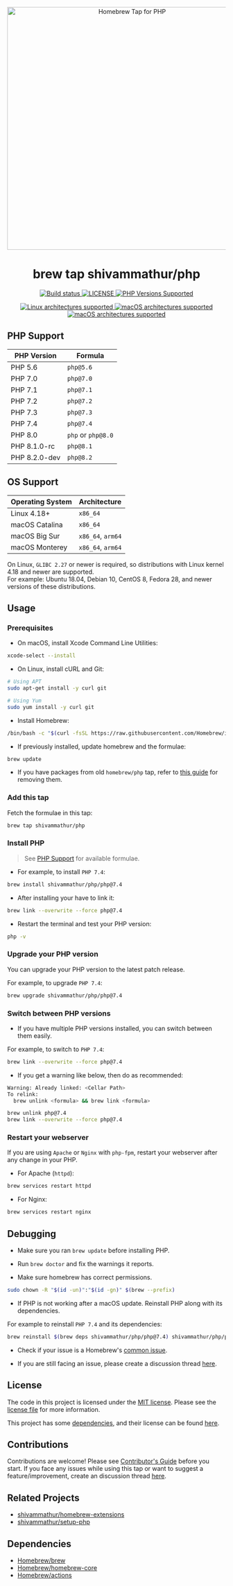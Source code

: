 <p align="center">
  <a href="https://github.com/shivammathur/homebrew-php" target="_blank">
    <img src="https://repository-images.githubusercontent.com/229187949/f140f880-4c25-11eb-8105-aefec9dc7c66" alt="Homebrew Tap for PHP" width="560">
  </a>
</p>

<h1 align="center">brew tap shivammathur/php</h1>

<p align="center">
  <a href="https://github.com/shivammathur/homebrew-php" title="Homebrew tap to install PHP">
    <img alt="Build status" src="https://github.com/shivammathur/homebrew-php/workflows/Update%20and%20Build%20Formulae/badge.svg">
  </a>
  <a href="https://github.com/shivammathur/homebrew-php/blob/master/LICENSE" title="license">
    <img alt="LICENSE" src="https://img.shields.io/badge/license-MIT-428f7e.svg?logo=open%20source%20initiative&logoColor=white&labelColor=555555">
  </a>
  <a href="https://github.com/shivammathur/homebrew-php/tree/master/Formula" title="Formulae for PHP versions">
    <img alt="PHP Versions Supported" src="https://img.shields.io/badge/php-5.6%20to%208.1-777bb3.svg?logo=php&logoColor=white&labelColor=555555">
  </a>
</p>
<p align="center">
  <a href="https://github.com/shivammathur/homebrew-php#os-support" title="Linux x86_64 supported">
    <img alt="Linux architectures supported" src="https://img.shields.io/badge/Linux-x86__64%20-f6ab01?logo=linux&logoColor=555555&labelColor=ffffff">
  </a>
  <a href="https://github.com/shivammathur/homebrew-php#os-support" title="Apple Intel x86_64 supported">
    <img alt="macOS architectures supported" src="https://img.shields.io/badge/macOS-Intel%20x86__64%20-007DC3?logo=apple&logoColor=555555&labelColor=ffffff">
  </a>  
  <a href="https://github.com/shivammathur/homebrew-php#os-support" title="Apple M1 arm64 supported">
    <img alt="macOS architectures supported" src="https://img.shields.io/badge/macOS-Apple%20arm64%20-c0476d?logo=apple&logoColor=555555&labelColor=ffffff">
  </a>
</p>

## PHP Support

|PHP Version|Formula|
|--- |--- |
PHP 5.6|`php@5.6`|
PHP 7.0|`php@7.0`|
PHP 7.1|`php@7.1`|
PHP 7.2|`php@7.2`|
PHP 7.3|`php@7.3`|
PHP 7.4|`php@7.4`|
PHP 8.0|`php` or `php@8.0`|
PHP 8.1.0-rc|`php@8.1`|
PHP 8.2.0-dev|`php@8.2`|

## OS Support

|Operating System|Architecture|
|--- |--- |
|Linux 4.18+|`x86_64`|
|macOS Catalina|`x86_64`|
|macOS Big Sur|`x86_64`, `arm64`|
|macOS Monterey|`x86_64`, `arm64`|

On Linux, `GLIBC 2.27` or newer is required, so distributions with Linux kernel 4.18 and newer are supported.  
For example: Ubuntu 18.04, Debian 10, CentOS 8, Fedora 28, and newer versions of these distributions.

## Usage

### Prerequisites

- On macOS, install Xcode Command Line Utilities:

```zsh
xcode-select --install
```

- On Linux, install cURL and Git:

```bash
# Using APT
sudo apt-get install -y curl git

# Using Yum
sudo yum install -y curl git
```

- Install Homebrew:

```zsh
/bin/bash -c "$(curl -fsSL https://raw.githubusercontent.com/Homebrew/install/master/install.sh)"
```

- If previously installed, update homebrew and the formulae:

```zsh
brew update
```

- If you have packages from old `homebrew/php` tap, refer to [this guide](https://github.com/shivammathur/homebrew-php/wiki/Cleanup) for removing them.

### Add this tap

Fetch the formulae in this tap:

```zsh
brew tap shivammathur/php
```

### Install PHP

> See [PHP Support](#php-support) for available formulae.

- For example, to install `PHP 7.4`:

```zsh 
brew install shivammathur/php/php@7.4
```

- After installing your have to link it:

```zsh
brew link --overwrite --force php@7.4
```

- Restart the terminal and test your PHP version:

```zsh
php -v
```

### Upgrade your PHP version

You can upgrade your PHP version to the latest patch release.

For example, to upgrade `PHP 7.4`:

```zsh
brew upgrade shivammathur/php/php@7.4
```

### Switch between PHP versions

- If you have multiple PHP versions installed, you can switch between them easily.

For example, to switch to `PHP 7.4`:

```zsh
brew link --overwrite --force php@7.4
```

- If you get a warning like below, then do as recommended:

```zsh
Warning: Already linked: <Cellar Path>
To relink:
  brew unlink <formula> && brew link <formula>
```

```zsh
brew unlink php@7.4
brew link --overwrite --force php@7.4
```

### Restart your webserver

If you are using `Apache` or `Nginx` with `php-fpm`, restart your webserver after any change in your PHP.

- For Apache (`httpd`):

```zsh
brew services restart httpd
```
- For Nginx:

```zsh
brew services restart nginx
```

## Debugging

- Make sure you ran `brew update` before installing PHP.

- Run `brew doctor` and fix the warnings it reports.

- Make sure homebrew has correct permissions.

```zsh
sudo chown -R "$(id -un)":"$(id -gn)" $(brew --prefix)
```

- If PHP is not working after a macOS update. Reinstall PHP along with its dependencies.

For example to reinstall `PHP 7.4` and its dependencies:

```zsh
brew reinstall $(brew deps shivammathur/php/php@7.4) shivammathur/php/php@7.4
```

- Check if your issue is a Homebrew's [common issue](https://docs.brew.sh/Common-Issues).

- If you are still facing an issue, please create a discussion thread [here](https://github.com/shivammathur/homebrew-php/discussions).

## License

The code in this project is licensed under the [MIT license](http://choosealicense.com/licenses/mit/).
Please see the [license file](LICENSE) for more information.

This project has some [dependencies](#dependencies), and their license can be found [here](LICENSE_HOMEBREW).


## Contributions

Contributions are welcome!
Please see [Contributor's Guide](.github/CONTRIBUTING.md "shivammathur/homebrew-php contribution guide") before you start.
If you face any issues while using this tap or want to suggest a feature/improvement, create an discussion thread [here](https://github.com/shivammathur/homebrew-php/discussions "shivammathur/php discussions").


## Related Projects

- [shivammathur/homebrew-extensions](https://github.com/shivammathur/homebrew-extensions "Tap for PHP extensions")
- [shivammathur/setup-php](https://github.com/shivammathur/setup-php "Setup PHP in GitHub Actions")

## Dependencies

- [Homebrew/brew](https://github.com/Homebrew/brew "Homebrew GitHub Repo")
- [Homebrew/homebrew-core](https://github.com/Homebrew/homebrew-core "Homebrew core tap")
- [Homebrew/actions](https://github.com/Homebrew/actions "Homebrew GitHub Actions")
